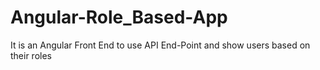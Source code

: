 # Angular-Role_Based-App
It is an Angular Front End to use API End-Point and show users based on their roles
